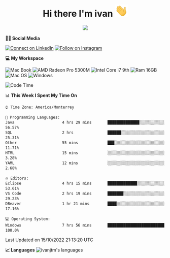 <h1 align="center">Hi there I'm ivan <img src="https://raw.githubusercontent.com/ABSphreak/ABSphreak/master/gifs/Hi.gif" width="40px" /></h1>
<div align="center">
<img src="http://github-readme-streak-stats.herokuapp.com?user=ivanjtm&hide_border=true&background=00000000&border=FFFFFF00&sideNums=A8A8A8&sideLabels=A8A8A8&currStreakNum=FFC93C&dates=A8A8A8)](https://git.io/streak-stats"/>
</div>

**👦🏻 Social Media**

[![Connect on LinkedIn](https://img.shields.io/badge/LinkedIn-%230077B5.svg?&style=flat-square&logo=linkedin&logoColor=white)](https://www.linkedin.com/in/ivanjtm)
[![Follow on Instagram](https://img.shields.io/badge/Instagram-E4405F?style=flat-square&logo=instagram&logoColor=white)](https://www.instagram.com/ivanjtm)

**💻 My Workspace**

![Mac Book](https://img.shields.io/badge/Apple-MacBook_Pro_2019-999999?style=flat-square&logo=apple&logoColor=white)
![AMD Radeon Pro 5300M](https://img.shields.io/badge/AMD-Radeon_Pro_5300M-ED1C24?style=flat-square&logo=amd&logoColor=white)
![Intel Core i7 9th](https://img.shields.io/badge/Intel-Core_i7_9th-0071C5?style=flat-square&logo=intel&logoColor=white)
![Ram 16GB](https://img.shields.io/badge/RAM-16GB-230071C5?style=flat-square&logoColor=white)
![Mac OS](https://img.shields.io/badge/Mac%20OS-000000?style=flat-square&logo=apple&logoColor=white)
![Windows](https://img.shields.io/badge/Windows-0078D6?style=flat-square&logo=windows&logoColor=white)


<!--START_SECTION:waka-->
![Code Time](http://img.shields.io/badge/Code%20Time-751%20hrs%2036%20mins-blue)

📊 **This Week I Spent My Time On** 

```text
⌚︎ Time Zone: America/Monterrey

💬 Programming Languages: 
Java                     4 hrs 29 mins       ██████████████░░░░░░░░░░░   56.57% 
SQL                      2 hrs               ██████░░░░░░░░░░░░░░░░░░░   25.31% 
Other                    55 mins             ███░░░░░░░░░░░░░░░░░░░░░░   11.71% 
HTML                     15 mins             ░░░░░░░░░░░░░░░░░░░░░░░░░   3.28% 
YAML                     12 mins             ░░░░░░░░░░░░░░░░░░░░░░░░░   2.68%

🔥 Editors: 
Eclipse                  4 hrs 15 mins       █████████████░░░░░░░░░░░░   53.61% 
VS Code                  2 hrs 19 mins       ███████░░░░░░░░░░░░░░░░░░   29.23% 
DBeaver                  1 hr 21 mins        ████░░░░░░░░░░░░░░░░░░░░░   17.16%

💻 Operating System: 
Windows                  7 hrs 56 mins       █████████████████████████   100.0%

```


 Last Updated on 15/10/2022 21:13:20 UTC
<!--END_SECTION:waka-->
**📈 Languages**
 ![ivanjtm's languages](https://wakatime.com/share/@ivanjtm/a32f83c6-d0c9-49a4-a5ae-d0440b950377.svg)
